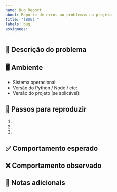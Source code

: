 ```yaml
---
name: Bug Report
about: Reporte de erros ou problemas no projeto
title: "[BUG] "
labels: bug
assignees: 
---
```


## 📌 Descrição do problema
<!-- Explique claramente qual é o problema encontrado -->

## 🖥️ Ambiente
- Sistema operacional:
- Versão do Python / Node / etc:
- Versão do projeto (se aplicável):

## 🔄 Passos para reproduzir
1. 
2. 
3. 

## ✅ Comportamento esperado
<!-- O que você esperava que acontecesse? -->

## ❌ Comportamento observado
<!-- O que aconteceu de fato? -->

## 📝 Notas adicionais
<!-- Qualquer informação extra que ajude na análise do bug -->
